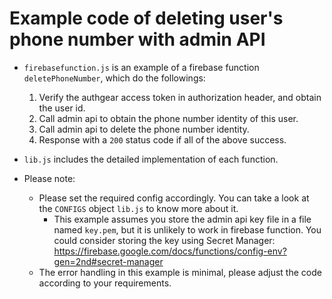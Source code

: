 # Example code of deleting user's phone number with admin API

- `firebasefunction.js` is an example of a firebase function `deletePhoneNumber`, which do the followings:
  1. Verify the authgear access token in authorization header, and obtain the user id.
  2. Call admin api to obtain the phone number identity of this user.
  3. Call admin api to delete the phone number identity.
  4. Response with a `200` status code if all of the above success. 


- `lib.js` includes the detailed implementation of each function.

- Please note:
  - Please set the required config accordingly. You can take a look at the `CONFIGS` object `lib.js` to know more about it.
    - This example assumes you store the admin api key file in a file named `key.pem`, but it is unlikely to work in firebase function. You could consider storing the key using Secret Manager: https://firebase.google.com/docs/functions/config-env?gen=2nd#secret-manager 
  - The error handling in this example is minimal, please adjust the code according to your requirements.
